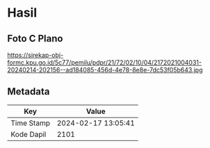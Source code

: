 # Hasil

## Foto C Plano

https://sirekap-obj-formc.kpu.go.id/5c77/pemilu/pdpr/21/72/02/10/04/2172021004031-20240214-202156--ad184085-456d-4e78-8e8e-7dc53f05b643.jpg


## Metadata

| Key        | Value               |
| ---------- | ------------------- |
| Time Stamp | 2024-02-17 13:05:41 |
| Kode Dapil | 2101                |



